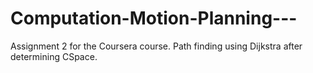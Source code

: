 # Computation-Motion-Planning---
Assignment 2 for the Coursera course. Path finding using Dijkstra after determining CSpace. 
  
